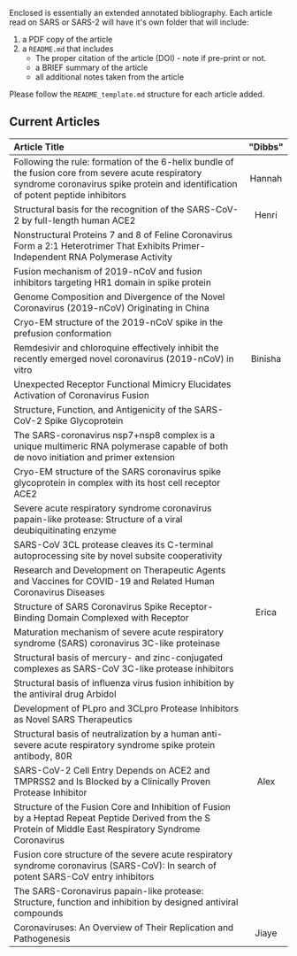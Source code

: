 Enclosed is essentially an extended annotated bibliography. Each article read on SARS or SARS-2 will have it's own folder that will include:
1. a PDF copy of the article
2. a `README.md` that includes
   * The proper citation of the article (DOI) - note if pre-print or not.
   * a BRIEF summary of the article
   * all additional notes taken from the article

Please follow the `README_template.md` structure for each article added.

## **Current Articles**
| **Article Title**   | "Dibbs"  |
|:---|:---:|
| Following the rule: formation of the 6-helix bundle of the fusion core from severe acute respiratory syndrome coronavirus spike protein and identification of potent peptide inhibitors   | Hannah  |
| Structural basis for the recognition of the SARS-CoV-2 by full-length human ACE2   |  Henri |
| Nonstructural Proteins 7 and 8 of Feline Coronavirus Form a 2:1 Heterotrimer That Exhibits Primer-Independent RNA Polymerase Activity  |   |
| Fusion mechanism of 2019-nCoV and fusion inhibitors targeting HR1 domain in spike protein  |   |
| Genome Composition and Divergence of the Novel Coronavirus (2019-nCoV) Originating in China   |   |
| Cryo-EM structure of the 2019-nCoV spike in the prefusion conformation  |   |
| Remdesivir and chloroquine effectively inhibit the recently emerged novel coronavirus (2019-nCoV) in vitro   |Binisha   |
| Unexpected Receptor Functional Mimicry Elucidates Activation of Coronavirus Fusion  |   |
| Structure, Function, and Antigenicity of the SARS-CoV-2 Spike Glycoprotein  |   |
| The SARS-coronavirus nsp7+nsp8 complex is a unique multimeric RNA polymerase capable of both de novo initiation and primer extension  |  |
| Cryo-EM structure of the SARS coronavirus spike glycoprotein in complex with its host cell receptor ACE2   |   |
| Severe acute respiratory syndrome coronavirus papain-like protease: Structure of a viral deubiquitinating enzyme   |   |
| SARS-CoV 3CL protease cleaves its C-terminal autoprocessing site by novel subsite cooperativity   |   |
| Research and Development on Therapeutic Agents and Vaccines for COVID-19 and Related Human Coronavirus Diseases   |   |
| Structure of SARS Coronavirus Spike Receptor-Binding Domain Complexed with Receptor   | Erica  |
| Maturation mechanism of severe acute respiratory syndrome (SARS) coronavirus 3C-like proteinase   |   |
| Structural basis of mercury- and zinc-conjugated complexes as SARS-CoV 3C-like protease inhibitors  |   |
| Structural basis of influenza virus fusion inhibition by the antiviral drug Arbidol   |   |
| Development of PLpro and 3CLpro Protease Inhibitors as Novel SARS Therapeutics   |   |
| Structural basis of neutralization by a human anti-severe acute respiratory syndrome spike protein antibody, 80R   |   |
| SARS-CoV-2 Cell Entry Depends on ACE2 and TMPRSS2 and Is Blocked by a Clinically Proven Protease Inhibitor   | Alex |
| Structure of the Fusion Core and Inhibition of Fusion by a Heptad Repeat Peptide Derived from the S Protein of Middle East Respiratory Syndrome Coronavirus   |   |
| Fusion core structure of the severe acute respiratory syndrome coronavirus (SARS-CoV): In search of potent SARS-CoV entry inhibitors   |   |
| The SARS-Coronavirus papain-like protease: Structure, function and inhibition by designed antiviral compounds   |   |
| Coronaviruses: An Overview of Their Replication and Pathogenesis   |Jiaye|
